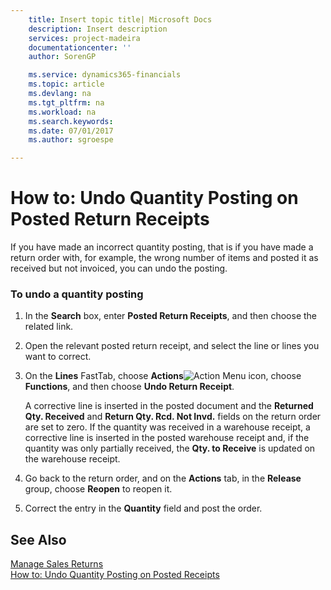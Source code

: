 ```yaml
---
    title: Insert topic title| Microsoft Docs
    description: Insert description
    services: project-madeira
    documentationcenter: ''
    author: SorenGP

    ms.service: dynamics365-financials
    ms.topic: article
    ms.devlang: na
    ms.tgt_pltfrm: na
    ms.workload: na
    ms.search.keywords:
    ms.date: 07/01/2017
    ms.author: sgroespe

---
```

# How to: Undo Quantity Posting on Posted Return Receipts
If you have made an incorrect quantity posting, that is if you have made a return order with, for example, the wrong number of items and posted it as received but not invoiced, you can undo the posting.  
  
### To undo a quantity posting  
  
1.  In the **Search** box, enter **Posted Return Receipts**, and then choose the related link.  
  
2.  Open the relevant posted return receipt, and select the line or lines you want to correct.  
  
3.  On the **Lines** FastTab, choose **Actions**![Action Menu icon](../media/actionmenuicon.png "actionMenuIcon"), choose **Functions**, and then choose **Undo Return Receipt**.  
  
     A corrective line is inserted in the posted document and the **Returned Qty. Received** and **Return Qty. Rcd. Not Invd.** fields on the return order are set to zero. If the quantity was received in a warehouse receipt, a corrective line is inserted in the posted warehouse receipt and, if the quantity was only partially received, the **Qty. to Receive** is updated on the warehouse receipt.  
  
4.  Go back to the return order, and on the **Actions** tab, in the **Release** group, choose **Reopen** to reopen it.  
  
5.  Correct the entry in the **Quantity** field and post the order.  
  
## See Also  
 [Manage Sales Returns](../manage-sales-returns.md)   
 [How to: Undo Quantity Posting on Posted Receipts](../how-to-undo-quantity-posting-on-posted-receipts.md)